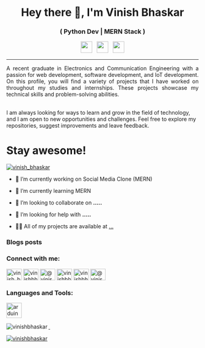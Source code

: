 <h1 align="center">Hey there 👋, I'm Vinish Bhaskar</h1>
<h3 align="center">( Python Dev | MERN Stack )</h3>
<p align='center'>
<a href="https://twitter.com/vinish_bhaskar"><img height="30" src="https://github.com/WaylonWalker/WaylonWalker/blob/main/icon/twitter.png?raw=true"></a>&nbsp;&nbsp;
<a href="https://instagram.com/vinish_bhaskar"><img height="30" src="https://github.com/WaylonWalker/WaylonWalker/blob/main/icon/instagram.jpg?raw=true"></a>&nbsp;&nbsp;
<a href="https://www.linkedin.com/in/vinishbhaskar/"><img height="30" src="https://github.com/WaylonWalker/WaylonWalker/blob/main/icon/linkedin.png?raw=true"></a>
</p>

---
<p align="justify"> A recent graduate in Electronics and Communication Engineering with a passion for web development, software development, and IoT development. On this profile, you will find a variety of projects that I have worked on throughout my studies and internships. These projects showcase my technical skills and problem-solving abilities. 
  

<br> I am always looking for ways to learn and grow in the field of technology, and I am open to new opportunities and challenges. Feel free to explore my repositories, suggest improvements and leave feedback. </p>

# Stay awesome!

<p align="left"> <a href="https://twitter.com/vinish_bhaskar" target="blank"><img src="https://img.shields.io/twitter/follow/vinish_bhaskar?logo=twitter&style=for-the-badge" alt="vinish_bhaskar" /></a> </p>

- 🔭 I’m currently working on Social Media Clone (MERN)

- 🌱 I’m currently learning MERN

- 👯 I’m looking to collaborate on **.....**

- 🤝 I’m looking for help with **.....**

- 👨‍💻 All of my projects are available at [...](...)



### Blogs posts
<!-- BLOG-POST-LIST:START -->
<!-- BLOG-POST-LIST:END -->

<h3 align="left">Connect with me:</h3>
<p align="left">
<a href="https://twitter.com/vinish_bhaskar" target="blank"><img align="center" src="https://cdn.jsdelivr.net/npm/simple-icons@3.0.1/icons/twitter.svg" alt="vinish_bhaskar" height="30" width="40" /></a>
<a href="https://linkedin.com/in/vinishbhaskar" target="blank"><img align="center" src="https://cdn.jsdelivr.net/npm/simple-icons@3.0.1/icons/linkedin.svg" alt="vinishbhaskar" height="30" width="40" /></a>
<a href="https://medium.com/@vinishbhaskar" target="blank"><img align="center" src="https://cdn.jsdelivr.net/npm/simple-icons@3.0.1/icons/medium.svg" alt="@vinishbhaskar" height="30" width="40" /></a>
<a href="https://www.hackerrank.com/vinishbhaskar" target="blank"><img align="center" src="https://cdn.jsdelivr.net/npm/simple-icons@3.0.1/icons/hackerrank.svg" alt="vinishbhaskar" height="30" width="40" /></a>
<a href="https://www.leetcode.com/vinishbhaskar" target="blank"><img align="center" src="https://cdn.jsdelivr.net/npm/simple-icons@3.0.1/icons/leetcode.svg" alt="vinishbhaskar" height="30" width="40" /></a>
<a href="https://www.hackerearth.com/@vinishbhaskar" target="blank"><img align="center" src="https://cdn.jsdelivr.net/npm/simple-icons@3.0.1/icons/hackerearth.svg" alt="@vinishbhaskar" height="30" width="40" /></a>
</p>

<h3 align="left">Languages and Tools:</h3>
</a> <a href="https://www.arduino.cc/" target="_blank"> <img src="https://cdn.worldvectorlogo.com/logos/arduino-1.svg" alt="arduino" width="40" height="40"/> </a> <a href="https://aws.amazon.com" target="_blank"> 

<p>&nbsp;<img align="left" src="https://github-readme-stats.vercel.app/api?username=Vinishbhaskar&show_icons=true&theme=radical" alt="vinishbhaskar" /></p>

<p><img align="center" src="https://github-readme-stats.vercel.app/api/top-langs?username=vinishbhaskar&show_icons=true&locale=en&layout=compact" alt="vinishbhaskar" /></p>
